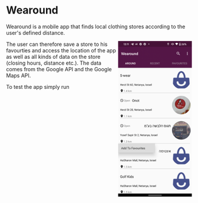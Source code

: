 # Wearound

<p>Wearound is a mobile app that finds local clothing stores according to the user's defined distance.</p>
<img src="./readme_images/favourites.png" align="right" width="200" >
<p>The user can therefore save a store to his favourties and access the location of the app as well as all kinds of data on the store (closing hours, distance etc.).
The data comes from the Google API and the Google Maps API.</p>

To test the app simply run
